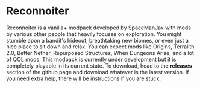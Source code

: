 # Reconnoiter
Reconnoiter is a vanilla+ modpack developed by SpaceManJax with mods by various other people that heavily focuses on exploration. You might stumble apon a bandit's hideout, breathtaking new biomes, or even just a nice place to sit down and relax. You can expect mods like Origins, Terralith 2.0, Better Nether, Repurposed Structures, When Dungeons Arise, and a lot of QOL mods. This modpack is currently under development but it is completely playable in its current state. To download, head to the **releases** section of the github page and download whatever is the latest version. If you need extra help, there will be instructions if you are stuck.



